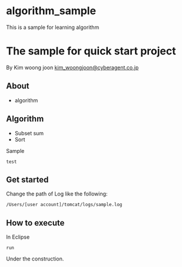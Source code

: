 algorithm_sample
================

This is a sample for learning algorithm

# The sample for quick start project

By Kim woong joon
kim_woongjoon@cyberagent.co.jp

## About

* algorithm

## Algorithm

* Subset sum
* Sort

Sample
```
test
```

## Get started

Change the path of Log like the following:
```
/Users/[user account]/tomcat/logs/sample.log
```

## How to execute
In Eclipse
```
run
```

Under the construction.